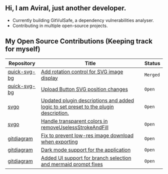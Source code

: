 ## Hi, I am Aviral, just another developer.
 - Currently building GitVulSafe, a dependency vulnerabilities analyser.
 - Contributing in multiple open-source projects.

## My Open Source Contributions (Keeping track for myself)
<!--START_SECTION:external_prs-->

| Repository | Title | Status |
|-------------|--------|---------------|
| [quick-svg-bg](https://github.com/quick-svg-bg) | [Add rotation control for SVG image display](https://github.com/Davis-Media/quick-svg-bg/pull/4) | `Merged` |
| [quick-svg-bg](https://github.com/quick-svg-bg) | [Upload Button SVG position changes](https://github.com/Davis-Media/quick-svg-bg/pull/6) | `Open` |
| [svgo](https://github.com/svgo) | [Updated plugin descriptions and added logic to set preset to the plugin description.](https://github.com/svg/svgo/pull/2174) | `Open` |
| [svgo](https://github.com/svgo) | [Handle transparent colors in removeUselessStrokeAndFill](https://github.com/svg/svgo/pull/2173) | `Open` |
| [gitdiagram](https://github.com/gitdiagram) | [Fix to prevent low-res image download when exporting](https://github.com/ahmedkhaleel2004/gitdiagram/pull/130) | `Open` |
| [gitdiagram](https://github.com/gitdiagram) | [Dark mode support for the application](https://github.com/ahmedkhaleel2004/gitdiagram/pull/117) | `Open` |
| [gitdiagram](https://github.com/gitdiagram) | [Added UI support for branch selection and mermaid prompt fixes](https://github.com/ahmedkhaleel2004/gitdiagram/pull/116) | `Open` |

<!--END_SECTION:external_prs-->
